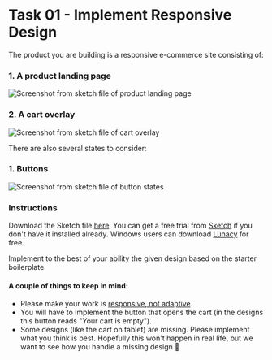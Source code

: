 # Task 01 - Implement Responsive Design

The product you are building is a responsive e-commerce site consisting of:

### 1. A product landing page

![Screenshot from sketch file of product landing page](../assets/Breakpoints.png)

### 2. A cart overlay

![Screenshot from sketch file of cart overlay](../assets/Cart.png)

There are also several states to consider:

### 1. Buttons

![Screenshot from sketch file of button states](../assets/ButtonStyles.png)

### Instructions

Download the Sketch file [here](../assets/Design.sketch). You can get a free trial from [Sketch](https://www.sketchapp.com/) if you don't have it installed already. Windows users can download [Lunacy](https://icons8.com/lunacy) for free.

Implement to the best of your ability the given design based on the starter boilerplate.

#### A couple of things to keep in mind:

- Please make your work is [responsive, not adaptive](https://css-tricks.com/the-difference-between-responsive-and-adaptive-design/).
- You will have to implement the button that opens the cart (in the designs this button reads "Your cart is empty").
- Some designs (like the cart on tablet) are missing. Please implement what you think is best. Hopefully this won't happen in real life, but we want to see how you handle a missing design 🙂

